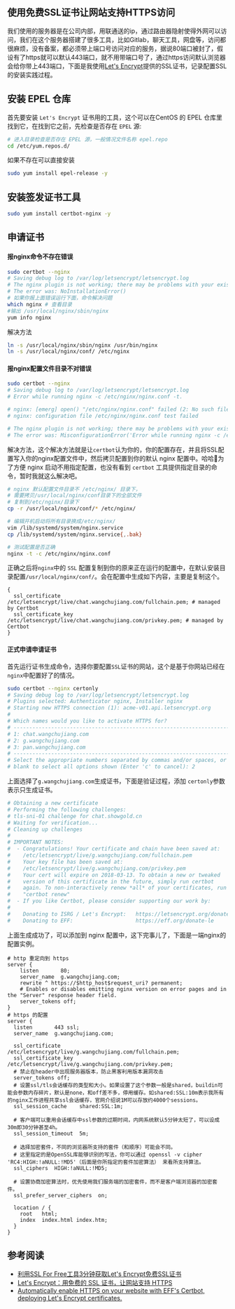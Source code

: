 使用免费SSL证书让网站支持HTTPS访问
---

我们使用的服务器是在公司内部，用联通送的ip，通过路由器隐射使得外网可以访问，我们在这个服务器搭建了很多工具，比如Gitlab，聊天工具，网盘等，访问都很麻烦，没有备案，都必须带上端口号访问对应的服务，据说80端口被封了，假设有了https就可以默认443端口，就不用带端口号了，通过https访问默认浏览器会给你带上443端口，下面是我使用[Let's Encrypt](https://www.sslforfree.com/)提供的SSL证书，记录配置SSL的安装实践过程。

## 安装 EPEL 仓库

首先要安装 `Let's Encrypt` 证书用的工具，这个可以在CentOS 的 EPEL 仓库里找到它，在找到它之前，先检查是否存在 `EPEL` 源:

```bash
# 进入目录检查是否存在 EPEL 源，一般情况文件名称 epel.repo
cd /etc/yum.repos.d/
```

如果不存在可以直接安装

```bash
sudo yum install epel-release -y
```

## 安装签发证书工具

```bash
sudo yum install certbot-nginx -y
```

## 申请证书

#### 报nginx命令不存在错误

```bash
sudo certbot --nginx
# Saving debug log to /var/log/letsencrypt/letsencrypt.log
# The nginx plugin is not working; there may be problems with your existing configuration.
# The error was: NoInstallationError()
# 如果你报上面错误运行下面，命令解决问题
which nginx # 查看目录
#输出 /usr/local/nginx/sbin/nginx
yum info nginx
```

解决方法

```bash
ln -s /usr/local/nginx/sbin/nginx /usr/bin/nginx
ln -s /usr/local/nginx/conf/ /etc/nginx
```

#### 报nginx配置文件目录不对错误

```bash
sudo certbot --nginx
# Saving debug log to /var/log/letsencrypt/letsencrypt.log
# Error while running nginx -c /etc/nginx/nginx.conf -t.

# nginx: [emerg] open() "/etc/nginx/nginx.conf" failed (2: No such file or directory)
# nginx: configuration file /etc/nginx/nginx.conf test failed

# The nginx plugin is not working; there may be problems with your existing configuration.
# The error was: MisconfigurationError('Error while running nginx -c /etc/nginx/nginx.conf -t.\n\nnginx: [emerg] open() "/etc/nginx/nginx.conf" failed (2: No such file or directory)\nnginx: configuration file /etc/nginx/nginx.conf test failed\n',)
```

解决方法，这个解决方法就是让`certbot`认为你的，你的配置存在，并且将SSL配置写入你的nginx配置文件中，然后拷贝配置到你的默认 nginx 配置中。哈哈为了方便 nginx 启动不用指定配置，也没有看到 `certbot` 工具提供指定目录的命令，暂时我就这么解决吧。

```bash
# nginx 默认配置文件目录不 /etc/nginx/ 目录下，
# 需要拷贝/usr/local/nginx/conf目录下的全部文件
# 复制到/etc/nginx/目录下
cp -r /usr/local/nginx/conf/* /etc/nginx/

# 编辑开机启动将所有目录换成/etc/nginx/
vim /lib/systemd/system/nginx.service
cp /lib/systemd/system/nginx.service{,.bak}

# 测试配置是否正确
nginx -t -c /etc/nginx/nginx.conf
```

正确之后将`nginx`中的 `SSL` 配置复制到你的原来正在运行的配置中，在默认安装目录配置`/usr/local/nginx/conf/`。会在配置中生成如下内容，主要是复制这个。

```nginx
{
  ssl_certificate /etc/letsencrypt/live/chat.wangchujiang.com/fullchain.pem; # managed by Certbot
  ssl_certificate_key /etc/letsencrypt/live/chat.wangchujiang.com/privkey.pem; # managed by Certbot
}
```

#### 正式申请申请证书

首先运行证书生成命令，选择你要配置`SSL`证书的网站，这个是基于你网站已经在`nginx`中配置好了的情况。

```bash
sudo certbot --nginx certonly
# Saving debug log to /var/log/letsencrypt/letsencrypt.log
# Plugins selected: Authenticator nginx, Installer nginx
# Starting new HTTPS connection (1): acme-v01.api.letsencrypt.org
# 
# Which names would you like to activate HTTPS for?
# -------------------------------------------------------------------------------
# 1: chat.wangchujiang.com
# 2: g.wangchujiang.com
# 3: pan.wangchujiang.com
# -------------------------------------------------------------------------------
# Select the appropriate numbers separated by commas and/or spaces, or leave input
# blank to select all options shown (Enter 'c' to cancel): 2
```

上面选择了`g.wangchujiang.com`生成证书，下面是验证过程，添加 `certonly`参数表示只生成证书。

```bash
# Obtaining a new certificate
# Performing the following challenges:
# tls-sni-01 challenge for chat.showgold.cn
# Waiting for verification...
# Cleaning up challenges
# 
# IMPORTANT NOTES:
#  - Congratulations! Your certificate and chain have been saved at:
#    /etc/letsencrypt/live/g.wangchujiang.com/fullchain.pem
#    Your key file has been saved at:
#    /etc/letsencrypt/live/g.wangchujiang.com/privkey.pem
#    Your cert will expire on 2018-03-13. To obtain a new or tweaked
#    version of this certificate in the future, simply run certbot
#    again. To non-interactively renew *all* of your certificates, run
#    "certbot renew"
#  - If you like Certbot, please consider supporting our work by:
# 
#    Donating to ISRG / Let's Encrypt:   https://letsencrypt.org/donate
#    Donating to EFF:                    https://eff.org/donate-le
```

上面生成成功了，可以添加到 nginx 配置中，这下完事儿了，下面是一端nginx的配置实例。

```nginx
# http 重定向到 https
server {
    listen       80;
    server_name  g.wangchujiang.com;
    rewrite ^ https://$http_host$request_uri? permanent;
    # Enables or disables emitting nginx version on error pages and in the "Server" response header field.
    server_tokens off;
}
# https 的配置
server {
  listen       443 ssl;
  server_name  g.wangchujiang.com;

  ssl_certificate /etc/letsencrypt/live/g.wangchujiang.com/fullchain.pem;
  ssl_certificate_key /etc/letsencrypt/live/g.wangchujiang.com/privkey.pem;
  # 禁止在header中出现服务器版本，防止黑客利用版本漏洞攻击
  server_tokens off;
  # 设置ssl/tls会话缓存的类型和大小。如果设置了这个参数一般是shared，buildin可能会参数内存碎片，默认是none，和off差不多，停用缓存。如shared:SSL:10m表示我所有的nginx工作进程共享ssl会话缓存，官网介绍说1M可以存放约4000个sessions。 
  ssl_session_cache    shared:SSL:1m; 

  # 客户端可以重用会话缓存中ssl参数的过期时间，内网系统默认5分钟太短了，可以设成30m即30分钟甚至4h。
  ssl_session_timeout  5m; 

  # 选择加密套件，不同的浏览器所支持的套件（和顺序）可能会不同。
  # 这里指定的是OpenSSL库能够识别的写法，你可以通过 openssl -v cipher 'RC4:HIGH:!aNULL:!MD5'（后面是你所指定的套件加密算法） 来看所支持算法。
  ssl_ciphers  HIGH:!aNULL:!MD5;

  # 设置协商加密算法时，优先使用我们服务端的加密套件，而不是客户端浏览器的加密套件。
  ssl_prefer_server_ciphers  on;

  location / {
    root   html;
    index  index.html index.htm;
  }
}
```

## 参考阅读

- [利用SSL For Free工具3分钟获取Let's Encrypt免费SSL证书](http://www.laozuo.org/7742.html)
- [Let's Encrypt：用免费的 SSL 证书，让网站支持 HTTPS](https://mp.weixin.qq.com/s/UHTMJjglrgjBHxi5l1EO8g)
- [Automatically enable HTTPS on your website with EFF's Certbot, deploying Let's Encrypt certificates.](https://certbot.eff.org/)